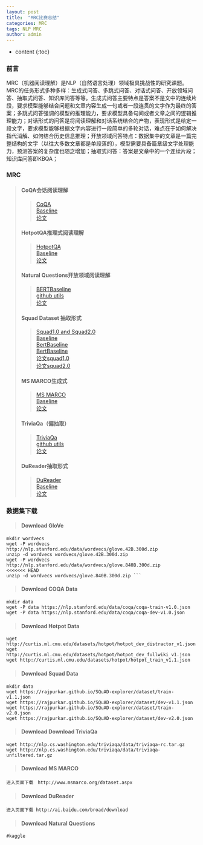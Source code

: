 ```yaml
---
layout: post
title:  "MRC比赛总结"
categories: MRC
tags: NLP MRC  
author: admin
---
```


* content
{:toc}


###  前言

MRC（机器阅读理解）是NLP（自然语言处理）领域极具挑战性的研究课题。MRC的任务形式多种多样：生成式问答、多跳式问答、对话式问答、开放领域问答、抽取式问答、知识库问答等等。生成式问答主要特点是答案不是文中的连续片段，要求模型能够结合问题和文章内容生成一句或者一段连贯的文字作为最终的答案；多跳式问答强调的模型的推理能力，要求模型具备句间或者文章之间的逻辑推理能力；对话形式的问答是将阅读理解和对话系统结合的产物，表现形式是给定一段文字，要求模型能够根据文字内容进行一段简单的多轮对话，难点在于如何解决指代消解、如何结合历史信息推理；开放领域问答特点：数据集中的文章是一篇完整结构的文字（以往大多数文章都是单段落的），模型需要具备篇章级文字处理能力，预测答案的复杂度也随之增加；抽取式问答：答案是文章中的一个连续片段；知识库问答即KBQA；

###   MRC
> ####  CoQA会话阅读理解
>> [CoQA](https://stanfordnlp.github.io/coqa/)  
>> [Baseline](https://github.com/stanfordnlp/coqa-baselines)  
>> [论文](https://arxiv.org/abs/1808.07042)  
> #### HotpotQA推理式阅读理解
>> [HotpotQA](https://hotpotqa.github.io/)  
>> [Baseline](https://github.com/hotpotqa/hotpot)  
>> [论文](https://arxiv.org/pdf/1809.09600.pdf)  
> #### Natural Questions开放领域阅读理解
>> [BERTBaseline](https://github.com/google-research/language/tree/master/language/question_answering)  
>> [github utils](https://github.com/google-research-datasets/natural-questions)  
>> [论文](https://ai.google/research/pubs/pub47761)  
> #### Squad Dataset 抽取形式
>> [Squad1.0 and Squad2.0](https://rajpurkar.github.io/SQuAD-explorer/)  
>> [Baseline](https://github.com/aswalin/SQuAD)  
>> [BertBaseline](https://github.com/google-research/bert(tensorflow))  
>> [BertBaseline](https://github.com/gitkangkangliu/pytorch-transformers(pytorch))  
>> [论文squad1.0](https://arxiv.org/abs/1606.05250)  
>> [论文squad2.0](https://arxiv.org/abs/1806.03822)  
> #### MS MARCO生成式
>> [MS MARCO](http://www.msmarco.org/dataset.aspx)  
>> [Baseline](https://github.com/microsoft/MSMARCO-Question-Answering)  
>> [论文](https://arxiv.org/abs/1611.09268)  
> #### TriviaQa（偏抽取）
>> [TriviaQa](http://nlp.cs.washington.edu/triviaqa/)  
>> [github utils](https://github.com/mandarjoshi90/triviaqa)  
>> [论文](https://arxiv.org/abs/1705.03551)  
> #### DuReader抽取形式
>> [DuReader](http://ai.baidu.com/broad/leaderboard)  
>> [Baseline](https://github.com/baidu/DuReader)  
>> [论文](https://www.aclweb.org/anthology/W18-2605/)  

### 数据集下载
> ####  Download GloVe
``` 
mkdir wordvecs
wget -P wordvecs http://nlp.stanford.edu/data/wordvecs/glove.42B.300d.zip
unzip -d wordvecs wordvecs/glove.42B.300d.zip
wget -P wordvecs http://nlp.stanford.edu/data/wordvecs/glove.840B.300d.zip
<<<<<<< HEAD
unzip -d wordvecs wordvecs/glove.840B.300d.zip ```
```
> #### Download COQA Data
```
mkdir data
wget -P data https://nlp.stanford.edu/data/coqa/coqa-train-v1.0.json
wget -P data https://nlp.stanford.edu/data/coqa/coqa-dev-v1.0.json
```
> #### Download Hotpot Data
```
wget http://curtis.ml.cmu.edu/datasets/hotpot/hotpot_dev_distractor_v1.json
wget http://curtis.ml.cmu.edu/datasets/hotpot/hotpot_dev_fullwiki_v1.json
wget http://curtis.ml.cmu.edu/datasets/hotpot/hotpot_train_v1.1.json
```
> #### Download Squad Data
```
mkdir data
wget https://rajpurkar.github.io/SQuAD-explorer/dataset/train-v1.1.json
wget https://rajpurkar.github.io/SQuAD-explorer/dataset/dev-v1.1.json
wget https://rajpurkar.github.io/SQuAD-explorer/dataset/train-v2.0.json
wget https://rajpurkar.github.io/SQuAD-explorer/dataset/dev-v2.0.json
```
> #### Download Download TriviaQa
```
wget http://nlp.cs.washington.edu/triviaqa/data/triviaqa-rc.tar.gz
wget http://nlp.cs.washington.edu/triviaqa/data/triviaqa-unfiltered.tar.gz
```
> #### Download MS MARCO
```
进入页面下载　http://www.msmarco.org/dataset.aspx
```
> #### Download DuReader
```
进入页面下载 http://ai.baidu.com/broad/download
```
> ####  Download Natural Questions
```
#kaggle
```








```

```
